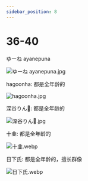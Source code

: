 ```yaml
---
sidebar_position: 8
---
```


# 36-40

ゆーね ayanepuna

![ゆーね ayanepuna.jpg](https://p.inari.site/usr/1818/68d2abfe20959.jpg)

hagoonha: 都是全年龄的

![hagoonha.jpg](https://p.inari.site/usr/1818/68d2abfe2ab0a.jpg)

深谷りん🐥: 都是全年龄的

![深谷りん🐥.jpg](https://p.inari.site/usr/1818/68d2abfe761a9.jpg)

十韭: 都是全年龄的

![十韭.webp](https://p.inari.site/usr/1818/68d2b81103b36.webp)

日下氏: 都是全年龄的，擅长群像

![日下氏.webp](https://p.inari.site/usr/1818/68d2b81128727.webp)